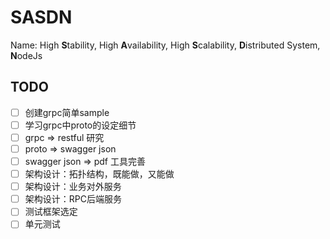 SASDN
=====

Name: High **S**tability, High **A**vailability, High **S**calability, **D**istributed System, **N**odeJs

## TODO

- [ ] 创建grpc简单sample
- [ ] 学习grpc中proto的设定细节
- [ ] grpc => restful 研究
- [ ] proto => swagger json
- [ ] swagger json => pdf 工具完善
- [ ] 架构设计：拓扑结构，既能做，又能做
- [ ] 架构设计：业务对外服务
- [ ] 架构设计：RPC后端服务
- [ ] 测试框架选定
- [ ] 单元测试